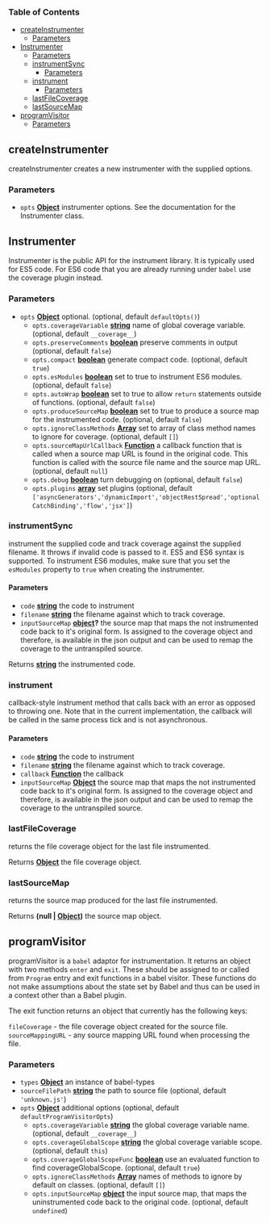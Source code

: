 <!-- Generated by documentation.js. Update this documentation by updating the source code. -->

### Table of Contents

-   [createInstrumenter][1]
    -   [Parameters][2]
-   [Instrumenter][3]
    -   [Parameters][4]
    -   [instrumentSync][5]
        -   [Parameters][6]
    -   [instrument][7]
        -   [Parameters][8]
    -   [lastFileCoverage][9]
    -   [lastSourceMap][10]
-   [programVisitor][11]
    -   [Parameters][12]

## createInstrumenter

createInstrumenter creates a new instrumenter with the
supplied options.

### Parameters

-   `opts` **[Object][13]** instrumenter options. See the documentation
    for the Instrumenter class.

## Instrumenter

Instrumenter is the public API for the instrument library.
It is typically used for ES5 code. For ES6 code that you
are already running under `babel` use the coverage plugin
instead.

### Parameters

-   `opts` **[Object][13]** optional. (optional, default `defaultOpts()`)
    -   `opts.coverageVariable` **[string][14]** name of global coverage variable. (optional, default `__coverage__`)
    -   `opts.preserveComments` **[boolean][15]** preserve comments in output (optional, default `false`)
    -   `opts.compact` **[boolean][15]** generate compact code. (optional, default `true`)
    -   `opts.esModules` **[boolean][15]** set to true to instrument ES6 modules. (optional, default `false`)
    -   `opts.autoWrap` **[boolean][15]** set to true to allow `return` statements outside of functions. (optional, default `false`)
    -   `opts.produceSourceMap` **[boolean][15]** set to true to produce a source map for the instrumented code. (optional, default `false`)
    -   `opts.ignoreClassMethods` **[Array][16]** set to array of class method names to ignore for coverage. (optional, default `[]`)
    -   `opts.sourceMapUrlCallback` **[Function][17]** a callback function that is called when a source map URL
        is found in the original code. This function is called with the source file name and the source map URL. (optional, default `null`)
    -   `opts.debug` **[boolean][15]** turn debugging on (optional, default `false`)
    -   `opts.plugins` **[array][16]** set plugins (optional, default `['asyncGenerators','dynamicImport','objectRestSpread','optionalCatchBinding','flow','jsx']`)

### instrumentSync

instrument the supplied code and track coverage against the supplied
filename. It throws if invalid code is passed to it. ES5 and ES6 syntax
is supported. To instrument ES6 modules, make sure that you set the
`esModules` property to `true` when creating the instrumenter.

#### Parameters

-   `code` **[string][14]** the code to instrument
-   `filename` **[string][14]** the filename against which to track coverage.
-   `inputSourceMap` **[object][13]?** the source map that maps the not instrumented code back to it's original form.
    Is assigned to the coverage object and therefore, is available in the json output and can be used to remap the
    coverage to the untranspiled source.

Returns **[string][14]** the instrumented code.

### instrument

callback-style instrument method that calls back with an error
as opposed to throwing one. Note that in the current implementation,
the callback will be called in the same process tick and is not asynchronous.

#### Parameters

-   `code` **[string][14]** the code to instrument
-   `filename` **[string][14]** the filename against which to track coverage.
-   `callback` **[Function][17]** the callback
-   `inputSourceMap` **[Object][13]** the source map that maps the not instrumented code back to it's original form.
    Is assigned to the coverage object and therefore, is available in the json output and can be used to remap the
    coverage to the untranspiled source.

### lastFileCoverage

returns the file coverage object for the last file instrumented.

Returns **[Object][13]** the file coverage object.

### lastSourceMap

returns the source map produced for the last file instrumented.

Returns **(null | [Object][13])** the source map object.

## programVisitor

programVisitor is a `babel` adaptor for instrumentation.
It returns an object with two methods `enter` and `exit`.
These should be assigned to or called from `Program` entry and exit functions
in a babel visitor.
These functions do not make assumptions about the state set by Babel and thus
can be used in a context other than a Babel plugin.

The exit function returns an object that currently has the following keys:

`fileCoverage` - the file coverage object created for the source file.
`sourceMappingURL` - any source mapping URL found when processing the file.

### Parameters

-   `types` **[Object][13]** an instance of babel-types
-   `sourceFilePath` **[string][14]** the path to source file (optional, default `'unknown.js'`)
-   `opts` **[Object][13]** additional options (optional, default `defaultProgramVisitorOpts`)
    -   `opts.coverageVariable` **[string][14]** the global coverage variable name. (optional, default `__coverage__`)
    -   `opts.coverageGlobalScope` **[string][14]** the global coverage variable scope. (optional, default `this`)
    -   `opts.coverageGlobalScopeFunc` **[boolean][15]** use an evaluated function to find coverageGlobalScope. (optional, default `true`)
    -   `opts.ignoreClassMethods` **[Array][16]** names of methods to ignore by default on classes. (optional, default `[]`)
    -   `opts.inputSourceMap` **[object][13]** the input source map, that maps the uninstrumented code back to the
        original code. (optional, default `undefined`)

[1]: #createinstrumenter
[2]: #parameters
[3]: #instrumenter
[4]: #parameters-1
[5]: #instrumentsync
[6]: #parameters-2
[7]: #instrument
[8]: #parameters-3
[9]: #lastfilecoverage
[10]: #lastsourcemap
[11]: #programvisitor
[12]: #parameters-4
[13]: https://developer.mozilla.org/docs/Web/JavaScript/Reference/Global_Objects/Object
[14]: https://developer.mozilla.org/docs/Web/JavaScript/Reference/Global_Objects/String
[15]: https://developer.mozilla.org/docs/Web/JavaScript/Reference/Global_Objects/Boolean
[16]: https://developer.mozilla.org/docs/Web/JavaScript/Reference/Global_Objects/Array
[17]: https://developer.mozilla.org/docs/Web/JavaScript/Reference/Statements/function
